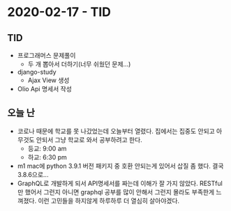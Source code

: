 # 2020-02-17 - TID

## TID

-   프로그래머스 문제풀이
    -   두 개 뽑아서 더하기(너무 쉬웠던 문제...)
-   django-study
    -   Ajax View 생성
-   Olio Api 명세서 작성

## 오늘 난

-   코로나 때문에 학교를 못 나갔었는데 오늘부터 열렸다. 집에서는 집중도 안되고 아무것도 안되서 그냥 학교로 와서 공부하려고 한다.
    -   등교: 9:00 am
    -   하교: 6:30 pm
-   m1 mac에 python 3.9.1 버전 패키지 중 호환 안되는게 있어서 삽질 좀 했다. 결국 3.8.6으로...
-   GraphQL로 개발하게 되서 API명세서를 짜는데 이해가 잘 가지 않았다. RESTful만 했어서 그런지 아니면 graphql 공부를 많이 안해서 그런지 몰라도 부족한게 느껴졌다. 이런 고민들을 하지않게 하루하루 더 열심히 살아야겠다.
